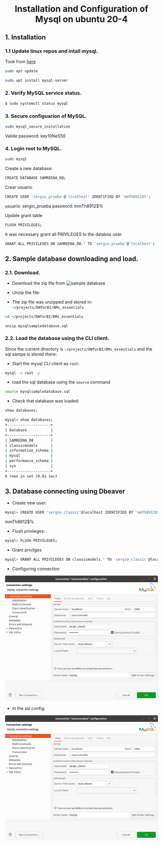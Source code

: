 # <center> Installation and Configuration of Mysql on ubuntu 20-4 </center>


## 1. Installation

### 1.1 Update linux repos and intall mysql.
Took from [here](https://linuxhint.com/install_mysql_ubuntu_2004/)

```bash
sudo apt update
```

```bash
sudo apt install mysql-server
```

### 2. Verify MySQL service status.

```bash
$ sudo systemctl status mysql

```


### 3. Secure configuarion of MySQL.

```bash
sudo mysql_secure_installation
```
Valide password: key10NeS50

### 4. Login root to MySQL.

```bash
sudo mysql
```

Create a new database:

```bash
CREATE DATABASE SAMREENA_DB;
```

Crear usuario

```bash
CREATE USER 'sergio_prueba'@'localhost' IDENTIFIED BY 'mmTh8912$%';
```

usuario: sergio_prueba
password: mmTh8912$%

Update grant table
```bash
FLUSH PRIVILEGES;
```
It was necessary grant all PRIVILEGES to the databse user.

```bash
GRANT ALL PRIVILEGES ON SAMREENA_DB.* TO 'sergio_prueba'@'localhost';
```

## 2. Sample database downloading and load.

### 2.1. Download.

- Download the zip file from ![sample database](https://www.mysqltutorial.org/mysql-sample-database.aspx)

- Unzip the file:

 - The zip file was unzipped and stored in: `~/projects/DWforBI/BMs_essentials`

```bash
cd ~/projects/DWforBI/BMs_essentials
```


```basd
unzip mysqlsampledatabase.sql
```

### 2.2. Load the database using the CLI client.

Since the current directory is `~/projects/DWforBI/BMs_essentials` and the sql sampe is stored there:

- Start the mysql *CLI* client as `root`:

```bash
mysql -u root -p
```

- load the sql database using the `source` command

```bash
source mysqlsampledatabase.sql
```

- Check that database was loaded:

```bash
show databases;
```

```bash
mysql> show databases;
+--------------------+
| Database           |
+--------------------+
| SAMREENA_DB        |
| classicmodels      |
| information_schema |
| mysql              |
| performance_schema |
| sys                |
+--------------------+
6 rows in set (0.01 sec)
```

## 3. Database connecting using Dbeaver

- Create new user:

```bash
mysql> CREATE USER 'sergio_classic'@localhost IDENTIFIED BY 'mmTh8912$%';
```
mmTh8912$%


- Flush privileges:

```bash
mysql> FLUSH PRIVILEGES;
```

- Grant privilges


```bash
mysql> GRANT ALL PRIVILEGES ON classicmodels.* TO 'sergio_classic'@localhost;
```

- Configuring connection

![](images/img1.png)


- In the ssl config:

![](images/img2.png)
